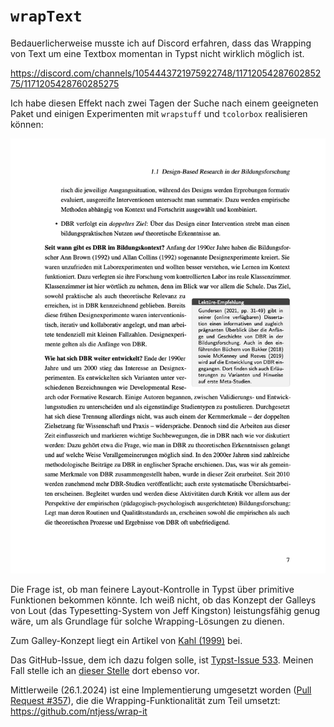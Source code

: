 # `wrapText`

Bedauerlicherweise musste ich auf Discord erfahren, dass das Wrapping von Text um eine Textbox momentan in Typst nicht wirklich möglich ist.

https://discord.com/channels/1054443721975922748/1171205428760285275/1171205428760285275

Ich habe diesen Effekt nach zwei Tagen der Suche nach einem geeigneten Paket und einigen Experimenten mit `wrapstuff` und `tcolorbox` realisieren können:

![](wrapTextExample.png)

Die Frage ist, ob man feinere Layout-Kontrolle in Typst über primitive Funktionen bekommen könnte. Ich weiß nicht, ob das Konzept der Galleys von Lout (das Typesetting-System von Jeff Kingston) leistungsfähig genug wäre, um als Grundlage für solche Wrapping-Lösungen zu dienen.

Zum Galley-Konzept liegt ein Artikel von [Kahl (1999)](Kahl-1999a.pdf) bei.

Das GitHub-Issue, dem ich dazu folgen solle, ist [Typst-Issue 533](https://github.com/typst/typst/issues/553). Meinen Fall stelle ich an [dieser Stelle](https://github.com/typst/typst/issues/553#issuecomment-1798066424) dort ebenso vor.

Mittlerweile (26.1.2024) ist eine Implementierung umgesetzt worden ([Pull Request #357](https://github.com/typst/packages/pull/357)), die die Wrapping-Funktionalität zum Teil umsetzt: https://github.com/ntjess/wrap-it
